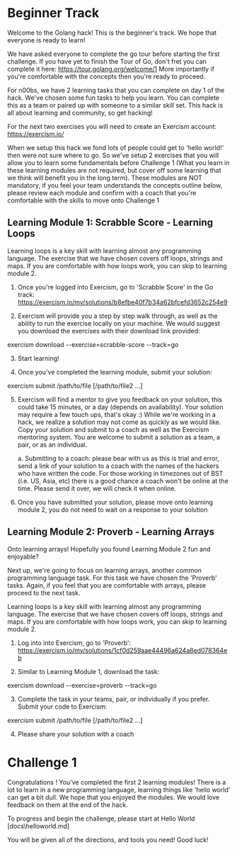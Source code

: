 # Beginner Track

Welcome to the Golang hack!  This is the beginner's track.  We hope that everyone is ready to learn!

We have asked everyone to complete the go tour before starting the first challenge.  If you have yet to finish the Tour of Go, don't fret you can complete it here:  https://tour.golang.org/welcome/1 
More importantly if you're comfortable with the concepts then you're ready to proceed.

For n00bs, we have 2 learning tasks that you can complete on day 1 of the hack.  We've chosen some fun tasks to help you learn.  You can complete this as a team or paired up with someone to a similar skill set.  This hack is all about learning and community, so get hacking!

For the next two exercises you will need to create an Exercism account: https://exercism.io/   

When we setup this hack we fond lots of people could get to 'hello world!' then were not sure where to go.  So we've setup 2 exercises that you will allow you to learn some fundamentals before Challenge 1 (What you learn in these learning modules are not required, but cover off some learning that we think will benefit you in the long term).  These modules are NOT mandatory, if you feel your team understands the concepts outline below, please review each module and confirm with a coach that you're comfortable with the skills to move onto Challenge 1 

## Learning Module 1: Scrabble Score - Learning Loops

Learning loops is a key skill with learning almost any programming language.  The exercise that we have chosen covers off loops, strings and maps.  If you are comfortable with how loops work, you can skip to learning module 2.

1. Once you're logged into Exercism, go to 'Scrabble Score' in the Go track: https://exercism.io/my/solutions/b8efbe40f7b34a62bfcefd3652c254e9

2. Exercism will provide you a step by step walk through, as well as the ability to run the exercise locally on your machine.  We would suggest you download the exercises with their download link provided: 

exercism download --exercise=scrabble-score --track=go

3. Start learning!

4. Once you've completed the learning module, submit your solution:

exercism submit /path/to/file [/path/to/file2 ...]

5. Exercism will find a mentor to give you feedback on your solution, this could take 15 minutes, or a day (depends on availability). Your solution may require a few touch ups, that's okay :)  While we're working in a hack, we realize a solution may not come as quickly as we would like.  Copy your solution and submit to a coach as well as the Exercism mentoring system.  You are welcome to submit a solution as a team, a pair, or as an individual.  

    a. Submitting to a coach: please bear with us as this is trial and error, send a link of your solution to a coach with the names of the hackers who have written the code.  For those working in timezones out of BST (i.e. US, Asia, etc) there is a good chance a coach won't be online at the time.  Please send it over, we will check it when online.

6. Once you have submitted your solution, please move onto learning module 2, you do not need to wait on a response to your solution

## Learning Module 2: Proverb - Learning Arrays

Onto learning arrays!  Hopefully you found Learning Module 2 fun and enjoyable?

Next up, we're going to focus on learning arrays, another common programming language task.  For this task we have chosen the 'Proverb' tasks.  Again, if you feel that you are comfortable with arrays, please proceed to the next task.


Learning loops is a key skill with learning almost any programming language.  The exercise that we have chosen covers off loops, strings and maps.  If you are comfortable with how loops work, you can skip to learning module 2.

1. Log into into Exercism, go to 'Proverb': https://exercism.io/my/solutions/1cf0d259aae44496a624a8ed078364eb

2. Similar to Learning Module 1, download the task:

exercism download --exercise=proverb --track=go

3. Complete the task in your teams, pair, or individually if you prefer.  Submit your code to Exercism: 

exercism submit /path/to/file [/path/to/file2 ...]

4. Please share your solution with a coach

# Challenge 1

Congratulations !  You've completed the first 2 learning modules! There is a lot to learn in a new programming language, learning things like 'hello world' can get a bit dull.  We hope that you enjoyed the modules.  We would love feedback on them at the end of the hack.

To progress and begin the challenge, please start at Hello World [docs\helloworld.md]

You will be given all of the directions, and tools you need!  Good luck!